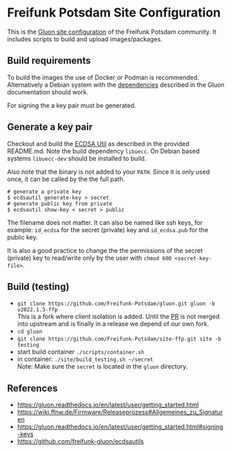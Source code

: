 # Freifunk Potsdam Site Configuration

This is the [Gluon site configuration](https://gluon.readthedocs.io/en/latest/user/site.html)
of the Freifunk Potsdam community. It includes scripts to build and upload 
images/packages.

## Build requirements

To build the images the use of Docker or Podman is recommended. Alternatively
a Debian system with the [dependencies](https://gluon.readthedocs.io/en/latest/user/getting_started.html#dependencies)
described in the Gluon documentation should work.

For signing the a key pair must be generated.

## Generate a key pair

Checkout and build the [ECDSA Util](https://github.com/freifunk-gluon/ecdsautils)
as described in the provided README.md. Note the build dependency `libuecc`. On
Debian based systems `libuecc-dev` should be installed to build.

Also note that the binary is not added to your `PATH`. Since it is only used 
once, it can be called by the the full path.

```shell
# generate a private key
$ ecdsautil generate-key > secret
# generate public key from private
$ ecdsautil show-key < secret > public
```

The filename does not matter. It can also be named like ssh keys, for example:
`id_ecdsa` for the secret (private) key and `id_ecdsa.pub` for the public key.

It is also a good practice to change the the permissions of the secret (private)
key to read/write only by the user with `chmod 600 <secret-key-file>`. 

## Build (testing)

- `git clone https://github.com/Freifunk-Potsdam/gluon.git gluon -b v2022.1.3-ffp`  
  This is a fork where client isolation is added. Until the [PR](https://github.com/freifunk-gluon/gluon/pull/2714)
  is not merged into upstream and is finally in a release we depend of our own
  fork.
- `cd gluon`
- `git clone https://github.com/Freifunk-Potsdam/site-ffp.git site -b testing`
- start build container `./scripts/container.sh`
- in container: `./site/build_testing.sh ~/secret`  
  Note: Make sure the `secret` is located in the `gluon` directory.

## References

- https://gluon.readthedocs.io/en/latest/user/getting_started.html
- https://wiki.ffnw.de/Firmware/Releaseprozess#Allgemeines_zu_Signaturen
- https://gluon.readthedocs.io/en/latest/user/getting_started.html#signing-keys
- https://github.com/freifunk-gluon/ecdsautils